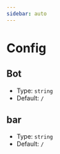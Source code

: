 ```yaml
---
sidebar: auto
---
```


# Config

## Bot

- Type: `string`
- Default: `/`

## bar

- Type: `string`
- Default: `/`
